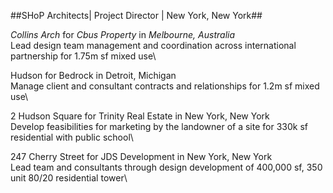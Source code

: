 ##SHoP Architects| Project Director | New York, New York##

*Collins Arch* for *Cbus Property* in *Melbourne, Australia*\
Lead design team management and coordination across international partnership for 1.75m sf mixed use\

Hudson for Bedrock in Detroit, Michigan\
Manage client and consultant contracts and relationships for 1.2m sf mixed use\

2 Hudson Square for Trinity Real Estate in New York, New York\
Develop feasibilities for marketing by the landowner of a site for 330k sf residential with public school\

247 Cherry Street for JDS Development in New York, New York\
Lead team and consultants through design development of 400,000 sf, 350 unit 80/20 residential tower\